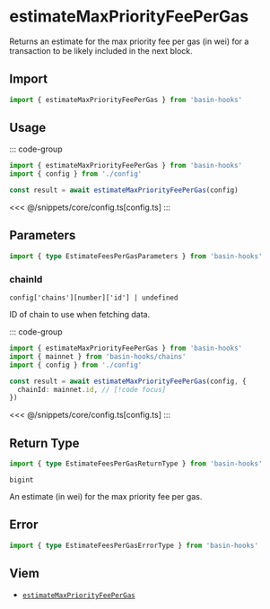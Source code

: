 <script setup>
const packageName = 'basin-hooks'
const actionName = 'estimateMaxPriorityFeePerGas'
const typeName = 'EstimateFeesPerGas'
</script>

# estimateMaxPriorityFeePerGas

Returns an estimate for the max priority fee per gas (in wei) for a transaction to be likely included in the next block.

## Import

```ts
import { estimateMaxPriorityFeePerGas } from 'basin-hooks'
```

## Usage

::: code-group
```ts [index.ts]
import { estimateMaxPriorityFeePerGas } from 'basin-hooks'
import { config } from './config'

const result = await estimateMaxPriorityFeePerGas(config)
```
<<< @/snippets/core/config.ts[config.ts]
:::

## Parameters

```ts
import { type EstimateFeesPerGasParameters } from 'basin-hooks'
```

### chainId

`config['chains'][number]['id'] | undefined`

ID of chain to use when fetching data.

::: code-group
```ts [index.ts]
import { estimateMaxPriorityFeePerGas } from 'basin-hooks'
import { mainnet } from 'basin-hooks/chains'
import { config } from './config'

const result = await estimateMaxPriorityFeePerGas(config, {
  chainId: mainnet.id, // [!code focus]
})
```
<<< @/snippets/core/config.ts[config.ts]
:::

## Return Type

```ts
import { type EstimateFeesPerGasReturnType } from 'basin-hooks'
```

`bigint`

An estimate (in wei) for the max priority fee per gas.

## Error

```ts
import { type EstimateFeesPerGasErrorType } from 'basin-hooks'
```

<!--@include: @shared/query-imports.md-->

## Viem

- [`estimateMaxPriorityFeePerGas`](https://viem.sh/docs/actions/public/estimateMaxPriorityFeePerGas.html)
